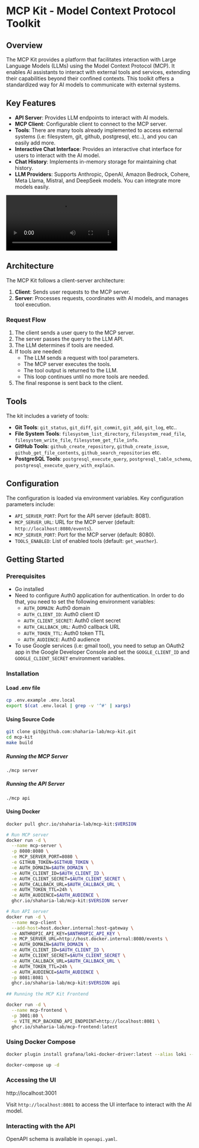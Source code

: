 # MCP Kit - Model Context Protocol Toolkit

## Overview

The MCP Kit provides a platform that facilitates interaction with Large Language Models (LLMs) using the Model Context Protocol (MCP).
It enables AI assistants to interact with external tools and services, extending their capabilities beyond their confined contexts.
This toolkit offers a standardized way for AI models to communicate with external systems.

## Key Features

*   **API Server**: Provides LLM endpoints to interact with AI models.
*   **MCP Client**: Configurable client to connect to the MCP server.
*   **Tools**: There are many tools already implemented to access external systems (i.e: filesystem, git, github, postgresql, etc..), and you can easily add more.
*   **Interactive Chat Interface**: Provides an interactive chat interface for users to interact with the AI model.
*   **Chat History**: Implements in-memory storage for maintaining chat history.
*   **LLM Providers**: Supports Anthropic, OpenAI, Amazon Bedrock, Cohere, Meta Llama, Mistral, and DeepSeek models. You can integrate more models easily.

<video src="https://github.com/user-attachments/assets/81804a29-e896-4f65-a929-05ac6a6aa92a" controls title="MCP Kit in action"></video>

## Architecture

The MCP Kit follows a client-server architecture:

1.  **Client**: Sends user requests to the MCP server.
2.  **Server**: Processes requests, coordinates with AI models, and manages tool execution.

### Request Flow

1.  The client sends a user query to the MCP server.
2.  The server passes the query to the LLM API.
3.  The LLM determines if tools are needed.
4.  If tools are needed:
    *   The LLM sends a request with tool parameters.
    *   The MCP server executes the tools.
    *   The tool output is returned to the LLM.
    *   This loop continues until no more tools are needed.
5.  The final response is sent back to the client.

## Tools

The kit includes a variety of tools:

*   **Git Tools**: `git_status`, `git_diff`, `git_commit`, `git_add`, `git_log`, etc..
*   **File System Tools**: `filesystem_list_directory`, `filesystem_read_file`, `filesystem_write_file`, `filesystem_get_file_info`.
*   **GitHub Tools**: `github_create_repository`, `github_create_issue`, `github_get_file_contents`, `github_search_repositories` etc.
*   **PostgreSQL Tools**: `postgresql_execute_query`, `postgresql_table_schema`, `postgresql_execute_query_with_explain`.

## Configuration

The configuration is loaded via environment variables.  Key configuration parameters include:

*   `API_SERVER_PORT`: Port for the API server (default: 8081).
*   `MCP_SERVER_URL`: URL for the MCP server (default: `http://localhost:8080/events`).
*   `MCP_SERVER_PORT`: Port for the MCP server (default: 8080).
*   `TOOLS_ENABLED`: List of enabled tools (default: `get_weather`).

## Getting Started

### Prerequisites

* Go installed
* Need to configure Auth0 application for authentication. In order to do that, you need to set the following environment variables:
  * `AUTH_DOMAIN`: Auth0 domain
  * `AUTH_CLIENT_ID`: Auth0 client ID
  * `AUTH_CLIENT_SECRET`: Auth0 client secret
  * `AUTH_CALLBACK_URL`: Auth0 callback URL
  * `AUTH_TOKEN_TTL`: Auth0 token TTL
  * `AUTH_AUDIENCE`: Auth0 audience
* To use Google services (i.e: gmail tool), you need to setup an OAuth2 app in the Google Developer Console
   and set the `GOOGLE_CLIENT_ID` and `GOOGLE_CLIENT_SECRET` environment variables.

### Installation

#### Load .env file

```bash
cp .env.example .env.local
export $(cat .env.local | grep -v '^#' | xargs)
```

#### Using Source Code

```bash
git clone git@github.com:shaharia-lab/mcp-kit.git
cd mcp-kit
make build
```

##### Running the MCP Server

```bash
./mcp server
```

##### Running the API Server

```bash
./mcp api
```

#### Using Docker

```bash
docker pull ghcr.io/shaharia-lab/mcp-kit:$VERSION

# Run MCP server
docker run -d \
  --name mcp-server \
  -p 8080:8080 \
  -e MCP_SERVER_PORT=8080 \
  -e GITHUB_TOKEN=$GITHUB_TOKEN \
  -e AUTH_DOMAIN=$AUTH_DOMAIN \
  -e AUTH_CLIENT_ID=$AUTH_CLIENT_ID \
  -e AUTH_CLIENT_SECRET=$AUTH_CLIENT_SECRET \
  -e AUTH_CALLBACK_URL=$AUTH_CALLBACK_URL \
  -e AUTH_TOKEN_TTL=24h \
  -e AUTH_AUDIENCE=$AUTH_AUDIENCE \
  ghcr.io/shaharia-lab/mcp-kit:$VERSION server

# Run API server
docker run -d \
  --name mcp-client \
  --add-host=host.docker.internal:host-gateway \
  -e ANTHROPIC_API_KEY=$ANTHROPIC_API_KEY \
  -e MCP_SERVER_URL=http://host.docker.internal:8080/events \
  -e AUTH_DOMAIN=$AUTH_DOMAIN \
  -e AUTH_CLIENT_ID=$AUTH_CLIENT_ID \
  -e AUTH_CLIENT_SECRET=$AUTH_CLIENT_SECRET \
  -e AUTH_CALLBACK_URL=$AUTH_CALLBACK_URL \
  -e AUTH_TOKEN_TTL=24h \
  -e AUTH_AUDIENCE=$AUTH_AUDIENCE \
  -p 8081:8081 \
  ghcr.io/shaharia-lab/mcp-kit:$VERSION api
  
## Running the MCP Kit Frontend

docker run -d \
  --name mcp-frontend \
  -p 3001:80 \
  -e VITE_MCP_BACKEND_API_ENDPOINT=http://localhost:8081 \
  ghcr.io/shaharia-lab/mcp-frontend:latest
```

### Using Docker Compose

```bash
docker plugin install grafana/loki-docker-driver:latest --alias loki --grant-all-permissions
```

```bash
docker-compose up -d
```

### Accessing the UI
http://localhost:3001

Visit `http://localhost:8081` to access the UI interface to interact with the AI model.

### Interacting with the API

OpenAPI schema is available in `openapi.yaml`.